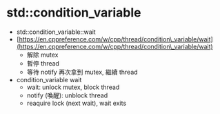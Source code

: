 # std::condition\_variable

* std::condition\_variable::wait
* [https://en.cppreference.com/w/cpp/thread/condition\_variable/wait](https://en.cppreference.com/w/cpp/thread/condition\_variable/wait)
  * 解除 mutex
  * 暫停 thread
  * 等待 notify 再次拿到 mutex, 繼續 thread
* condition\_variable wait
  * wait: unlock mutex, block thread
  * notify (喚醒): unblock thread
  * reaquire lock (next wait), wait exits
